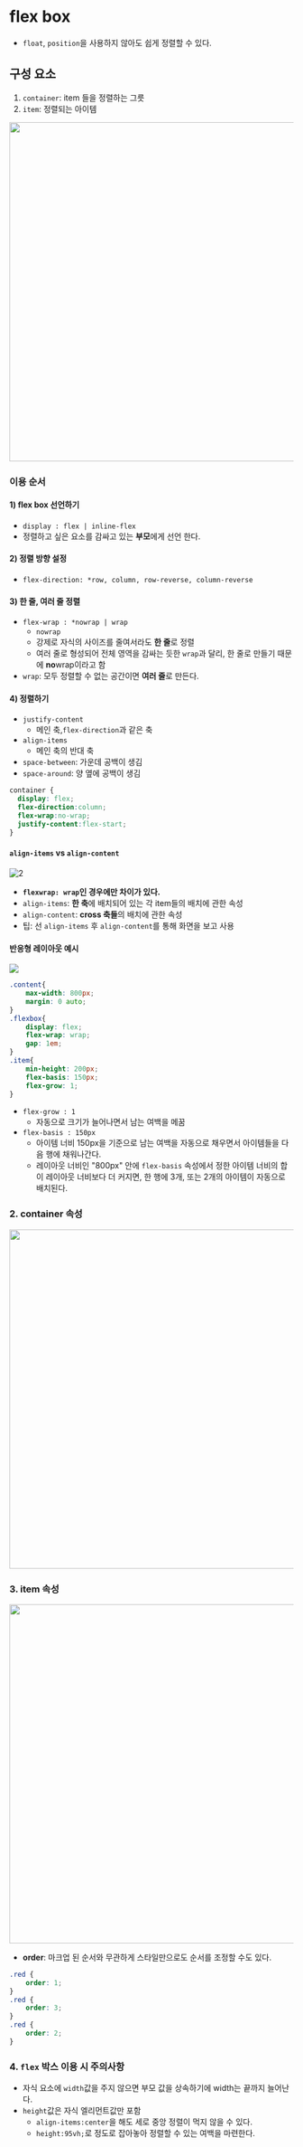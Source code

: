 # flex box

-   `float`, `position`을 사용하지 않아도 쉽게 정렬할 수 있다.

## 구성 요소

1. `container`: item 들을 정렬하는 그릇
2. `item`: 정렬되는 아이템

<img src="https://user-images.githubusercontent.com/76730867/146141031-daedb4ce-5146-4733-8a6b-8e8846a8ae56.png" width="600px">

### 이용 순서

#### 1) flex box 선언하기

  - `display : flex | inline-flex`
  - 정렬하고 싶은 요소를 감싸고 있는 **부모**에게 선언 한다.

#### 2) 정렬 방향 설정

   - `flex-direction: *row, column, row-reverse, column-reverse`

#### 3) 한 줄, 여러 줄 정렬

- `flex-wrap : *nowrap | wrap`
  - `nowrap`
  - 강제로 자식의 사이즈를 줄여서라도 **한 줄**로 정렬
  - 여러 줄로 형성되어 전체 영역을 감싸는 듯한 `wrap`과 달리, 한 줄로 만들기 때문에 **no**wrap이라고 함
- `wrap`: 모두 정렬할 수 없는 공간이면 **여러 줄**로 만든다.

#### 4) 정렬하기

- `justify-content`
  - 메인 축,`flex-direction`과 같은 축
- `align-items`
  - 메인 축의 반대 축
- `space-between`: 가운데 공백이 생김
- `space-around`: 양 옆에 공백이 생김

```css
container {
  display: flex;
  flex-direction:column;
  flex-wrap:no-wrap;
  justify-content:flex-start;
}
```

#### `align-items` vs `align-content`

![2](https://user-images.githubusercontent.com/76730867/146141036-804d5dfa-a5d1-4ef9-bc64-0315dd802d08.png)

-   **`flexwrap: wrap`인 경우에만 차이가 있다.**
-   `align-items`: **한 축**에 배치되어 있는 각 item들의 배치에 관한 속성
-   `align-content`: **cross 축들**의 배치에 관한 속성
-   팁: 선 `align-items` 후 `align-content`를 통해 화면을 보고 사용

#### 반응형 레이아웃 예시

![](https://user-images.githubusercontent.com/76730867/147397503-223cbf08-1545-4d51-8af2-a5c2bd6be6c2.gif)

```css
.content{
    max-width: 800px;
    margin: 0 auto;
}
.flexbox{
    display: flex;
    flex-wrap: wrap;
    gap: 1em;
}
.item{
    min-height: 200px;
    flex-basis: 150px;
    flex-grow: 1;
}
```

- `flex-grow : 1`
  - 자동으로 크기가 늘어나면서 남는 여백을 메꿈
- `flex-basis : 150px`
  - 아이템 너비 150px을 기준으로 남는 여백을 자동으로 채우면서 아이템들을 다음 행에 채워나간다.
  - 레이아웃 너비인 "800px" 안에 `flex-basis` 속성에서 정한 아이템 너비의 합이 레이아웃 너비보다 더 커지면, 한 행에 3개, 또는 2개의 아이템이 자동으로 배치된다.

### 2. container 속성
<img src="https://user-images.githubusercontent.com/76730867/146140705-6b8a58f5-4fa5-4601-a873-a065ed640827.png" width=600px>

### 3. item 속성
<img src="https://user-images.githubusercontent.com/76730867/146140813-d78b9b92-6da4-463f-9605-0bd684809969.png" width=600px>


- **order**: 마크업 된 순서와 무관하게 스타일만으로도 순서를 조정할 수도 있다.

```css
.red {
    order: 1;
}
.red {
    order: 3;
}
.red {
    order: 2;
}
```

### 4. `flex` 박스 이용 시 주의사항

- 자식 요소에 `width`값을 주지 않으면 부모 값을 상속하기에 width는 끝까지 늘어난다.
- `height`값은 자식 엘리먼트값만 포함
  - `align-items:center`을 해도 세로 중앙 정렬이 먹지 않을 수 있다.
  - `height:95vh;`로 정도로 잡아놓아 정렬할 수 있는 여백을 마련한다.
